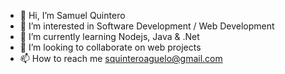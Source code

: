 - 👋 Hi, I’m Samuel Quintero
- 👀 I’m interested in Software Development / Web Development
- 🌱 I’m currently learning Nodejs, Java & .Net
- 💞️ I’m looking to collaborate on web projects
- 📫 How to reach me squinteroaguelo@gmail.com

<!---
squinteroagudelo/squinteroagudelo is a ✨ special ✨ repository because its `README.md` (this file) appears on your GitHub profile.
You can click the Preview link to take a look at your changes.
--->
